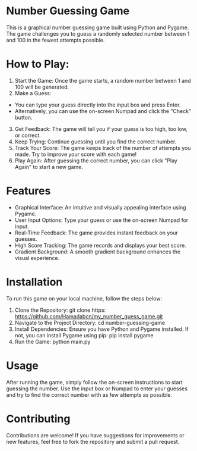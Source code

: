 # Number Guessing Game
This is a graphical number guessing game built using Python and Pygame. The game challenges you to guess a randomly selected number between 1 and 100 in the fewest attempts possible.

# How to Play:
1. Start the Game: Once the game starts, a random number between 1 and 100 will be generated.
2. Make a Guess:
* You can type your guess directly into the input box and press Enter.
* Alternatively, you can use the on-screen Numpad and click the "Check" button.
3. Get Feedback: The game will tell you if your guess is too high, too low, or correct.
4. Keep Trying: Continue guessing until you find the correct number.
5. Track Your Score: The game keeps track of the number of attempts you made. Try to improve your score with each game!
6. Play Again: After guessing the correct number, you can click "Play Again" to start a new game.

# Features
* Graphical Interface: An intuitive and visually appealing interface using Pygame.
* User Input Options: Type your guess or use the on-screen Numpad for input.
* Real-Time Feedback: The game provides instant feedback on your guesses.
* High Score Tracking: The game records and displays your best score.
* Gradient Background: A smooth gradient background enhances the visual experience.

# Installation
To run this game on your local machine, follow the steps below:
1. Clone the Repository: git clone https: https://github.com/Hamadabcn/my_number_guess_game.git
2. Navigate to the Project Directory: cd number-guessing-game
3. Install Dependencies: Ensure you have Python and Pygame installed. If not, you can install Pygame using pip: pip install pygame 
4. Run the Game: python main.py

# Usage
After running the game, simply follow the on-screen instructions to start guessing the number. Use the input box or Numpad to enter your guesses and try to find the correct number with as few attempts as possible.

# Contributing
Contributions are welcome! If you have suggestions for improvements or new features, feel free to fork the repository and submit a pull request.

